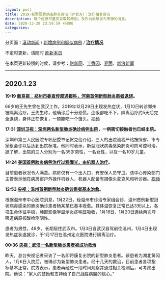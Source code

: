 ```yaml
---
layout: post
title: 2019-新型冠状病毒肺炎资讯（非官方）：治疗相关资讯
description: 每个信源尽量仅采取其原创，及作为最早发布来源的消息。
date: 2020-12-28 23:59:59 +0800
categories: 
---
```


分页面：[滚动新闻](/posts/scroll) / [新增病例和疑似病例](/posts/infections/) / **[治疗情况](/posts/treatment)**

不定时更新，请随时 [刷新本页](javascript:location.reload())

在本页更新较慢的时候，请参考：[财新网](http://m.app.caixin.com/m_topic_detail/1473.html)、[丁香园](https://3g.dxy.cn/newh5/view/pneumonia)、[界面](https://www.jiemian.com/special/1420.html)、[新浪新闻](https://news.sina.cn/zt_d/yiqing0121)

---

## 2020.1.23

**19:19 [新京报：郑州市委宣传部通报称，河南首例新型肺炎患者退烧](https://weibo.com/6124642021/IqQjDe7hO)。**

66岁的王先生曾在武汉工作，2019年12月29日出现发热症状，1月10日转诊郑州被隔离治疗。王先生称，他确诊后十分恐慌，连饭都吃不下，隔离治疗约5天后完全退烧，身体正在恢复，一顿能吃一个馒头。[视频](http://n.miaopai.com/media/bBFDZMlIxQVag2grrOt4lXS~yNvrGQFF)

**17:31 [深圳卫视：深圳两名新型肺炎确诊病例出院](https://weibo.com/2803301701/IqPBYdZXI)，一例密切接触者也已经出院。**

深圳市第三人民医院专职纪委书记贺克俭介绍，三人的出院流程严格按照省、市专家组会诊以后达到出院标准。他同时表示，新型冠状病毒感染肺炎可防可控可治。据了解，出院的三人分别为一名35岁男性，一名女性，以及一名10岁儿童。

**14:24 [美国首例肺炎病例治疗过程曝光，由机器人治疗](https://weibo.com/5336533996/IqOnVB0HY)。**

目前患者状况令人满意。病房仅有一个出入口，有安保人员守卫。该中心传染部门主管表示他在病房窗户外操作机器人，机器人配备有摄像头麦克风和听诊器。[视频](http://n.miaopai.com/media/cFLc9HJjJbjRdwjZFoOEAMiDvotQLvCp)

**12:53 [央视：温州首例新型肺炎确诊患者基本治愈](https://weibo.com/2656274875/IqNN66ETH)。**

根据温州市中心医院消息，1月22日，经温州市诊治专家组会诊，温州首例新型冠状病毒感染的肺炎确诊患者杨某某已基本痊愈。其体温恢复正常已达3天以上，各项生命体征平稳，肺部影像学显示炎症明显吸收，1月18日、1月20日连续两次呼吸道病原核酸检测阴性。

患者为男性，46岁，长期居住武汉市。1月3日自武汉自驾前往温州，1月4日出现发热症状遂就诊，于1月17日在温州定点医院进行隔离治疗。

**00:36 [央视：武汉一名新型肺炎患者被成功救治](https://weibo.com/2656274875/IqIY4A4Qo)**

昨天，总台央视记者采访了一名即将康复出院的新型肺炎患者。该患者为湖北黄冈人，1月6日入院后，被确诊为新型肺炎患者。经十几天的救治，目前患者各项指标基本正常。院方表示，患者再经过一段时间观察并通过相关检测后，可考虑出院。他说：“家人的鼓励和支持给了自己战胜病魔的信心。”